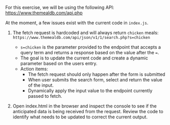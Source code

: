 For this exercise, we will be using the following API: https://www.themealdb.com/api.php

At the moment, a few issues exist with the current code in `index.js`.

1. The fetch request is hardcoded and will always return `chicken` meals: `https://www.themealdb.com/api/json/v1/1/search.php?s=chicken`
    - `s=chicken` is the parameter provided to the endpoint that accepts a query term and returns a response based on the value after the `=`.
    - The goal is to update the current code and create a dynamic parameter based on the users entry. 
    - Action items: 
        - The fetch request should only happen after the form is submitted
        - When user submits the search form, select and return the value of the input.
        - Dynamically apply the input value to the endpoint currently passed to fetch.

2. Open index.html in the browser and inspect the console to see if the anticipated data is being received from the request. Review the code to identify what needs to be updated to correct the current output. 